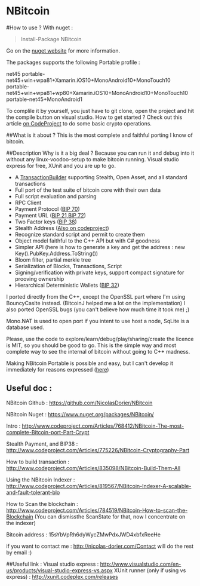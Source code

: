 NBitcoin
=======

#How to use ?
With nuget :
>Install-Package NBitcoin 

Go on the [nuget website](https://www.nuget.org/packages/NBitcoin/) for more information.

The packages supports the following Portable profile :

net45
portable-net45+win+wpa81+Xamarin.iOS10+MonoAndroid10+MonoTouch10
portable-net45+win+wpa81+wp80+Xamarin.iOS10+MonoAndroid10+MonoTouch10
portable-net45+MonoAndroid1

To complile it by yourself, you just have to git clone, open the project and hit the compile button on visual studio.
How to get started ? Check out this article [on CodeProject](http://www.codeproject.com/Articles/768412/NBitcoin-The-most-complete-Bitcoin-port-Part-Crypt) to do some basic crypto operations.

##What is it about ?
This is the most complete and faithful porting I know of bitcoin.

##Description
Why is it a big deal ? Because you can run it and debug into it without any linux-voodoo-setup to make bitcoin running.
Visual studio express for free, XUnit and you are up to go.

* A [TransactionBuilder](http://www.codeproject.com/Articles/835098/NBitcoin-Build-Them-All) supporting Stealth, Open Asset, and all standard transactions
* Full port of the test suite of bitcoin core with their own data
* Full script evaluation and parsing
* RPC Client
* Payment Protocol ([BIP 70](https://github.com/bitcoin/bips/blob/master/bip-0070.mediawiki))
* Payment URL ([BIP 21](https://github.com/bitcoin/bips/blob/master/bip-0021.mediawiki),[BIP 72](https://github.com/bitcoin/bips/blob/master/bip-0072.mediawiki))
* Two Factor keys ([BIP 38](http://www.codeproject.com/Articles/775226/NBitcoin-Cryptography-Part))
* Stealth Address ([Also on codeproject](http://www.codeproject.com/Articles/775226/NBitcoin-Cryptography-Part))
* Recognize standard script and permit to create them
* Object model faithful to the C++ API but with C# goodness
* Simpler API (here is how to generate a key and get the address : new Key().PubKey.Address.ToString())
* Bloom filter, partial merkle tree
* Serialization of Blocks, Transactions, Script
* Signing/verification with private keys, support compact signature for prooving ownership
* Hierarchical Deterministic Wallets ([BIP 32](https://github.com/bitcoin/bips/blob/master/bip-0032.mediawiki))


I ported directly from the C++, except the OpenSSL part where I'm using BouncyCaslte instead. (BitcoinJ helped me a lot on the implementation)
I also ported OpenSSL bugs (you can't believe how much time it took me) ;)

Mono.NAT is used to open port if you intent to use host a node,
SqLite is a database used.

Please, use the code to explore/learn/debug/play/sharing/create the licence is MIT, so you should be good to go.
This is the simple way and most complete way to see the internal of bitcoin without going to C++ madness.

Making NBitcoin Portable is possible and easy, but I can't develop it immediately for reasons expressed ([here](https://github.com/NicolasDorier/NBitcoin/issues/8))  


## Useful doc :

NBitcoin Github : https://github.com/NicolasDorier/NBitcoin

NBitcoin Nuget : https://www.nuget.org/packages/NBitcoin/

Intro : http://www.codeproject.com/Articles/768412/NBitcoin-The-most-complete-Bitcoin-port-Part-Crypt

Stealth Payment, and BIP38 : http://www.codeproject.com/Articles/775226/NBitcoin-Cryptography-Part

How to build transaction : http://www.codeproject.com/Articles/835098/NBitcoin-Build-Them-All

Using the NBitcoin Indexer : http://www.codeproject.com/Articles/819567/NBitcoin-Indexer-A-scalable-and-fault-tolerant-blo

How to Scan the blockchain : http://www.codeproject.com/Articles/784519/NBitcoin-How-to-scan-the-Blockchain (You can dismissthe ScanState for that, now I concentrate on the indexer)

Bitcoin address : 15sYbVpRh6dyWycZMwPdxJWD4xbfxReeHe

if you want to contact me : http://nicolas-dorier.com/Contact will do the rest by email :)


##Useful link :
Visual studio express : http://www.visualstudio.com/en-us/products/visual-studio-express-vs.aspx
XUnit runner (only if using vs express) : http://xunit.codeplex.com/releases
